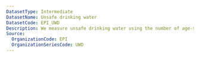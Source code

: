 ```yaml
---
DatasetType: Intermediate
DatasetName: Unsafe drinking water
DatasetCode: EPI_UWD
Description: We measure unsafe drinking water using the number of age-standardized disability-adjusted life-years lost per 100
Source:
  OrganizationCode: EPI
  OrganizationSeriesCode: UWD
---
```

